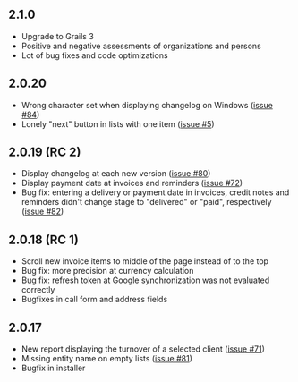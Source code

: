 ## 2.1.0

* Upgrade to Grails 3
* Positive and negative assessments of organizations and persons
* Lot of bug fixes and code optimizations

## 2.0.20

* Wrong character set when displaying changelog on Windows
  ([issue #84](https://github.com/dellermann/springcrm/issues/84))
* Lonely "next" button in lists with one item
  ([issue #5](https://github.com/dellermann/springcrm/issues/5))

## 2.0.19 (RC 2)

* Display changelog at each new version
  ([issue #80](https://github.com/dellermann/springcrm/issues/80))
* Display payment date at invoices and reminders
  ([issue #72](https://github.com/dellermann/springcrm/issues/72))
* Bug fix: entering a delivery or payment date in invoices, credit notes and
  reminders didn't change stage to "delivered" or "paid", respectively
  ([issue #82](https://github.com/dellermann/springcrm/issues/82))

[comment]: STOP

## 2.0.18 (RC 1)

* Scroll new invoice items to middle of the page instead of to the top
* Bug fix: more precision at currency calculation
* Bug fix: refresh token at Google synchronization was not evaluated correctly
* Bugfixes in call form and address fields

## 2.0.17

* New report displaying the turnover of a selected client
  ([issue #71](https://github.com/dellermann/springcrm/issues/71))
* Missing entity name on empty lists
  ([issue #81](https://github.com/dellermann/springcrm/issues/81))
* Bugfix in installer
